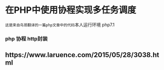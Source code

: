 # 在PHP中使用协程实现多任务调度
`这是来自鸟哥翻译的一篇php文章中的代码`本人运行环境 php7.1
<h3>php 协程 http封装</h3>
<h2>
https://www.laruence.com/2015/05/28/3038.html
</h2>